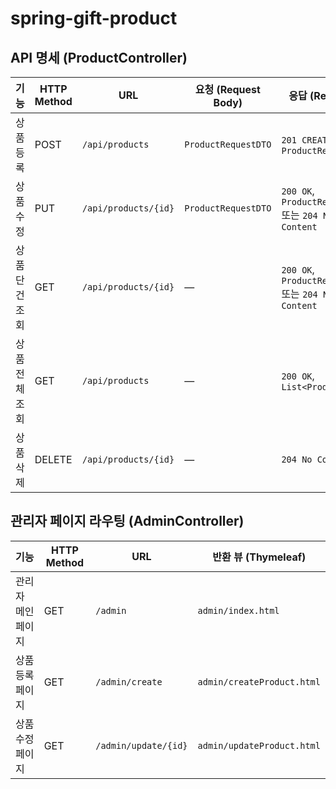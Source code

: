 # spring-gift-product

## API 명세 (ProductController)

| 기능         | HTTP Method | URL                     | 요청 (Request Body)   | 응답 (Response)                                |
|--------------|-------------|-------------------------|-----------------------|------------------------------------------------|
| 상품 등록    | POST        | `/api/products`         | `ProductRequestDTO`   | `201 CREATED`, `ProductResponseDTO`            |
| 상품 수정    | PUT         | `/api/products/{id}`    | `ProductRequestDTO`   | `200 OK`, `ProductResponseDTO` 또는 `204 No Content` |
| 상품 단건 조회 | GET         | `/api/products/{id}`    | —                     | `200 OK`, `ProductResponseDTO` 또는 `204 No Content` |
| 상품 전체 조회 | GET         | `/api/products`         | —                     | `200 OK`, `List<Product>`                      |
| 상품 삭제    | DELETE      | `/api/products/{id}`    | —                     | `204 No Content`                               |

## 관리자 페이지 라우팅 (AdminController)

| 기능               | HTTP Method | URL                    | 반환 뷰 (Thymeleaf)           |
|--------------------|-------------|------------------------|-------------------------------|
| 관리자 메인 페이지 | GET         | `/admin`               | `admin/index.html`            |
| 상품 등록 페이지   | GET         | `/admin/create`        | `admin/createProduct.html`    |
| 상품 수정 페이지   | GET         | `/admin/update/{id}`   | `admin/updateProduct.html`    |
 